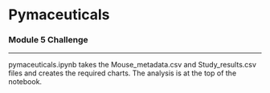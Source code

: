 # Pymaceuticals
### Module 5 Challenge
---
pymaceuticals.ipynb takes the Mouse_metadata.csv and Study_results.csv files and creates the required charts. The analysis is at the top of the notebook.